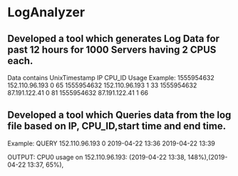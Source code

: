 # LogAnalyzer
## Developed a tool which generates Log Data for past 12 hours for 1000 Servers having 2 CPUS each.
Data contains UnixTimestamp IP CPU_ID Usage
Example:
1555954632 152.110.96.193 0 65
1555954632 152.110.96.193 1 33
1555954632 87.191.122.41 0 81
1555954632 87.191.122.41 1 66

## Developed a tool which Queries data from the log file based on IP, CPU_ID,start time and end time.
Example:
QUERY 152.110.96.193 0 2019-04-22 13:36 2019-04-22 13:39

OUTPUT:
CPU0 usage on 152.110.96.193:
(2019-04-22 13:38, 148%),(2019-04-22 13:37, 65%),

